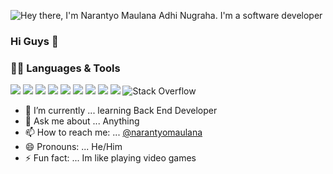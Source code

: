 ![Hey there, I'm Narantyo Maulana Adhi Nugraha. I'm a software developer](https://github.com/CyrisXD/CyrisXD/raw/master/bio.gif)
### Hi Guys 👋
### 👩‍💻 Languages & Tools
<img src="https://img.shields.io/badge/Java%20-%23E00033.svg?&style=for-the-badge&logo=java&logoColor=white">   <img src="https://img.shields.io/badge/c++%20-%2300599C.svg?&style=for-the-badge&logo=c%2B%2B&logoColor=white"> <img src="https://img.shields.io/badge/javascript%20-%23323330.svg?&style=for-the-badge&logo=javascript&logoColor=%23F7DF1E">   <img src="https://img.shields.io/badge/PHP%20-%23777BB4.svg?&style=for-the-badge&logo=php&logoColor=white"> <img src="https://img.shields.io/badge/Node.js-43853D?style=for-the-badge&logo=node.js&logoColor=white"> <img src="https://img.shields.io/badge/HTML5-E34F26?style=for-the-badge&logo=html5&logoColor=white"> <img src="https://img.shields.io/badge/CSS3-1572B6?style=for-the-badge&logo=css3&logoColor=white"> <img src="https://img.shields.io/badge/Laravel-FF2D20?style=for-the-badge&logo=laravel&logoColor=white"> <img src="https://img.shields.io/badge/MySQL-00000F?style=for-the-badge&logo=mysql&logoColor=white"> 
![Stack Overflow](https://img.shields.io/badge/Stack_Overflow-FE7A16?style=for-the-badge&logo=stack-overflow&logoColor=white)&nbsp;

- 🌱 I’m currently ... learning Back End Developer
- 💬 Ask me about ... Anything
- 📫 How to reach me: ... [@narantyomaulana](https://www.instagram.com/narantyomaulana/)
- 😄 Pronouns: ... He/Him
- ⚡ Fun fact: ... Im like playing video games

